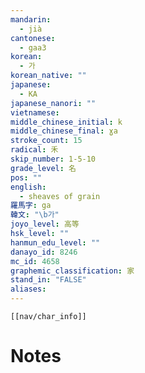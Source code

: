 ```yaml
---
mandarin:
  - jià
cantonese:
  - gaa3
korean:
  - 가
korean_native: ""
japanese:
  - KA
japanese_nanori: ""
vietnamese:
middle_chinese_initial: k
middle_chinese_final: ɣa
stroke_count: 15
radical: 禾
skip_number: 1-5-10
grade_level: 名
pos: ""
english:
  - sheaves of grain
羅馬字: ga
韓文: "\b가"
joyo_level: 高等
hsk_level: ""
hanmun_edu_level: ""
danayo_id: 8246
mc_id: 4658
graphemic_classification: 家
stand_in: "FALSE"
aliases:
---
```

```meta-bind-embed
[[nav/char_info]]
```

# Notes
